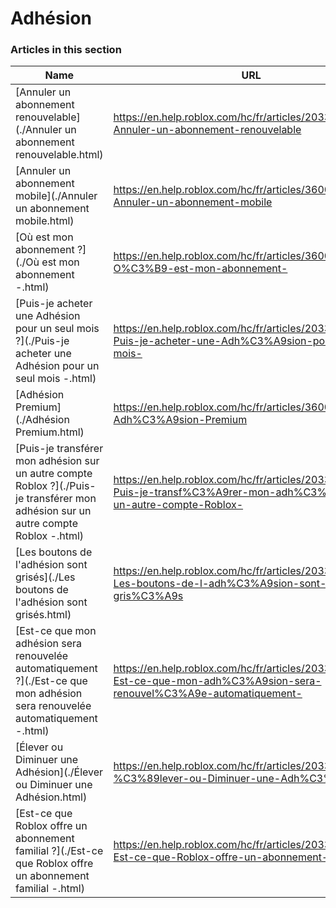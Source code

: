 # Adhésion  
### Articles in this section
Name|URL
-|-
[Annuler un abonnement renouvelable](./Annuler un abonnement renouvelable.html) |https://en.help.roblox.com/hc/fr/articles/203312540-Annuler-un-abonnement-renouvelable
[Annuler un abonnement mobile](./Annuler un abonnement mobile.html) |https://en.help.roblox.com/hc/fr/articles/360029312472-Annuler-un-abonnement-mobile
[Où est mon abonnement ?](./Où est mon abonnement -.html) |https://en.help.roblox.com/hc/fr/articles/360029482412-O%C3%B9-est-mon-abonnement-
[Puis-je acheter une Adhésion pour un seul mois ?](./Puis-je acheter une Adhésion pour un seul mois -.html) |https://en.help.roblox.com/hc/fr/articles/203312780-Puis-je-acheter-une-Adh%C3%A9sion-pour-un-seul-mois-
[Adhésion Premium](./Adhésion Premium.html) |https://en.help.roblox.com/hc/fr/articles/360024256251-Adh%C3%A9sion-Premium
[Puis-je transférer mon adhésion sur un autre compte Roblox ?](./Puis-je transférer mon adhésion sur un autre compte Roblox -.html) |https://en.help.roblox.com/hc/fr/articles/203312640-Puis-je-transf%C3%A9rer-mon-adh%C3%A9sion-sur-un-autre-compte-Roblox-
[Les boutons de l'adhésion sont grisés](./Les boutons de l'adhésion sont grisés.html) |https://en.help.roblox.com/hc/fr/articles/203312690-Les-boutons-de-l-adh%C3%A9sion-sont-gris%C3%A9s
[Est-ce que mon adhésion sera renouvelée automatiquement ?](./Est-ce que mon adhésion sera renouvelée automatiquement -.html) |https://en.help.roblox.com/hc/fr/articles/203312630--Est-ce-que-mon-adh%C3%A9sion-sera-renouvel%C3%A9e-automatiquement-
[Élever ou Diminuer une Adhésion](./Élever ou Diminuer une Adhésion.html) |https://en.help.roblox.com/hc/fr/articles/203312750-%C3%89lever-ou-Diminuer-une-Adh%C3%A9sion
[Est-ce que Roblox offre un abonnement familial ?](./Est-ce que Roblox offre un abonnement familial -.html) |https://en.help.roblox.com/hc/fr/articles/203312610-Est-ce-que-Roblox-offre-un-abonnement-familial-